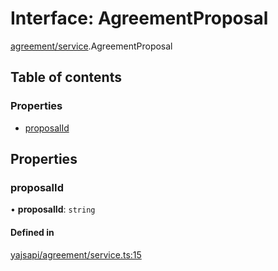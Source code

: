 # Interface: AgreementProposal

[agreement/service](../modules/agreement_service.md).AgreementProposal

## Table of contents

### Properties

- [proposalId](agreement_service.AgreementProposal.md#proposalid)

## Properties

### proposalId

• **proposalId**: `string`

#### Defined in

[yajsapi/agreement/service.ts:15](https://github.com/golemfactory/yajsapi/blob/5793bb7/yajsapi/agreement/service.ts#L15)
